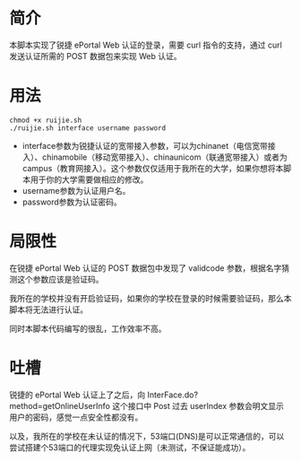 # 简介

本脚本实现了锐捷 ePortal Web 认证的登录，需要 curl 指令的支持，通过 curl 发送认证所需的 POST 数据包来实现 Web 认证。

# 用法

```shell
chmod +x ruijie.sh
./ruijie.sh interface username password
```

- interface参数为锐捷认证的宽带接入参数，可以为chinanet（电信宽带接入）、chinamobile（移动宽带接入）、chinaunicom（联通宽带接入）或者为campus（教育网接入）。这个参数仅仅适用于我所在的大学，如果你想将本脚本用于你的大学需要做相应的修改。
- username参数为认证用户名。
- password参数为认证密码。

# 局限性

在锐捷 ePortal Web 认证的 POST 数据包中发现了 validcode 参数，根据名字猜测这个参数应该是验证码。

我所在的学校并没有开启验证码，如果你的学校在登录的时候需要验证码，那么本脚本将无法进行认证。

同时本脚本代码编写的很乱，工作效率不高。

# 吐槽

锐捷的 ePortal Web 认证上了之后，向 InterFace.do?method=getOnlineUserInfo 这个接口中 Post 过去 userIndex 参数会明文显示用户的密码，感觉一点安全性都没有。

以及，我所在的学校在未认证的情况下，53端口(DNS)是可以正常通信的，可以尝试搭建个53端口的代理实现免认证上网（未测试，不保证能成功）。
